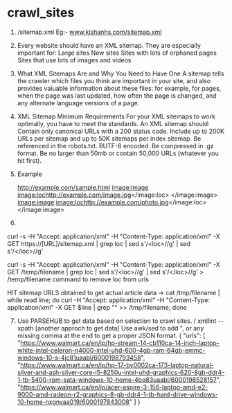 # crawl_sites

1. <site>/sitemap.xml
    Eg:- www.kishanhs.com/sitemap.xml

2. Every website should have an XML sitemap. They are especially important for:
    Large sites
    New sites
    Sites with lots of orphaned pages
    Sites that use lots of images and videos

 
3. What XML Sitemaps Are and Why You Need to Have One
  A sitemap tells the crawler which files you think are important in your site, and also provides valuable information about    these files: for example, for pages, when the page was last updated, how often the page is changed, and any alternate language  versions of a page.

4. XML Sitemap Minimum Requirements
  For your XML sitemaps to work optimally, you have to meet the standards. An XML sitemap should:
  Contain only canonical URLs with a 200 status code.
  Include up to 200K URLs per sitemap and up to 50K sitemaps per index sitemap.
  Be referenced in the robots.txt.
  BUTF-8 encoded.
  Be compressed in .gz format.
  Be no larger than 50mb or contain 50,000 URLs (whatever you hit first).


5. Example 
    <?xml version="1.0" encoding="UTF-8"?>
    <urlset xmlns="http://www.sitemaps.org/schemas/sitemap/0.9"
    xmlns:image="http://www.google.com/schemas/sitemap-image/1.1">
    <url>
    <loc>http://example.com/sample.html</loc>
    <image:image>
    <image:loc>http://example.com/image.jpg</image:loc>
    </image:image>
    <image:image>
    <image:loc>http://example.com/photo.jpg</image:loc>
    </image:image>
    </url>
    </urlset>

6. 
curl -s -H "Accept: application/xml" -H "Content-Type: application/xml" -X GET https://[URL]/sitemap.xml | grep loc | sed s'/\<loc\>//g' | sed s'/\<\/loc\>//g'

curl -s -H "Accept: application/xml" -H "Content-Type: application/xml" -X GET /temp/filename | grep loc | sed s'/\<loc\>//g' | sed s'/\<\/loc\>//g' > /temp/filename
command to remove loc from urls

HIT sitemap URLS obtained to get actual article data -> cat /tmp/filename | while read line; do curl -H "Accept: application/xml" -H "Content-Type: application/xml" -X GET $line | grep "<loc>" >> /tmp/filename; done

7. Use PARSEHUB to get data based on selection to crawl sites. / xmllint --xpath [another approch to get data]
Use awk/sed to add ", or any missing comma at the end to get a proper JSON format.
{
 "urls": [
 "https://www.walmart.ca/en/ip/hp-stream-14-cb110ca-14-inch-laptop-white-intel-celeron-n4000-intel-uhd-600-4gb-ram-64gb-emmc-windows-10-s-4jc81uaabl/6000198793458",
 "https://www.walmart.ca/en/ip/hp-17-by0002ca-173-laptop-natural-silver-and-ash-silver-core-i5-8250u-intel-uhd-graphics-620-8gb-ddr4-1-tb-5400-rpm-sata-windows-10-home-4bq83uaabl/6000198528157",
 "https://www.walmart.ca/en/ip/acer-aspire-3-156-laptop-amd-e2-9000-amd-radeon-r2-graphics-8-gb-ddr4-1-tb-hard-drive-windows-10-home-nxgnvaa019/6000197843008"
 ]
}
